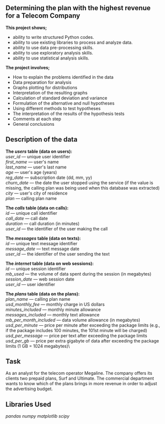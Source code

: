 ## Determining the plan with the highest revenue for a Telecom Company

**This project shows;**
- ability to write structured Python codes.
- ability to use existing libraries to process and analyze data.
- ability to use data pre-processing skills.
- ability to use exploratory analysis skills.
- ability to use statistical analysis skills.

**The project involves;**
- How to explain the problems identified in the data
- Data preparation for analysis
- Graphs plotting for distributions
- Interpretation of the resulting graphs
- Calculation of standard deviation and variance
- Formulation of the alternative and null hypotheses
- Using different methods to test hypotheses
- The interpretation of the results of the hypothesis tests
- Comments at each step
- General conclusions

## Description of the data
**The *users* table (data on users):**\
*user_id* — unique user identifier\
*first_name* — user's name\
*last_name* — user's last name\
*age* — user's age (years)\
*reg_date* — subscription date (dd, mm, yy)\
*churn_date* — the date the user stopped using the service (if the value is missing, the calling plan was being used when this database was extracted)
*city* — user's city of residence\
*plan* — calling plan name

**The *calls* table (data on calls):**\
*id* — unique call identifier\
*call_date* — call date\
*duration* — call duration (in minutes)\
*user_id* — the identifier of the user making the call

**The *messages* table (data on texts):**\
*id* — unique text message identifier\
*message_date* — text message date\
*user_id* — the identifier of the user sending the text

**The *internet* table (data on web sessions):**\
*id* — unique session identifier\
*mb_used* — the volume of data spent during the session (in megabytes)\
*session_date* — web session date\
*user_id* — user identifier

**The *plans* table (data on the plans):**\
*plan_name* — calling plan name\
*usd_monthly_fee* — monthly charge in US dollars\
*minutes_included* — monthly minute allowance\
*messages_included* — monthly text allowance\
*mb_per_month_included* — data volume allowance (in megabytes)\
*usd_per_minute* — price per minute after exceeding the package limits (e.g., if the package includes 100 minutes, the 101st minute will be charged)\
*usd_per_message* — price per text after exceeding the package limits\
*usd_per_gb* — price per extra gigabyte of data after exceeding the package limits (1 GB = 1024 megabytes)\

## Task
As an analyst for the telecom operator Megaline. The company offers its clients two prepaid plans, Surf and Ultimate. The commercial department wants to know which of the plans brings in more revenue in order to adjust the advertising budget.

## Libraries Used
_pandas numpy matplotlib scipy_
